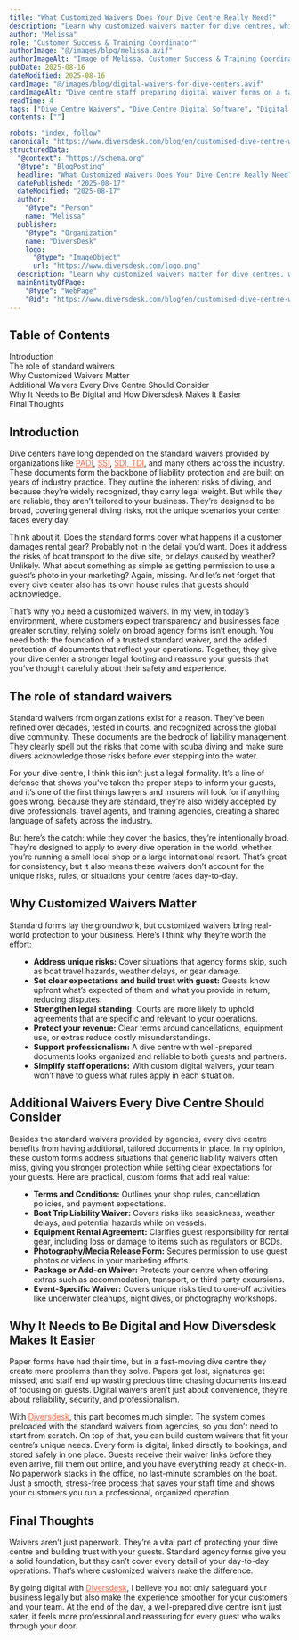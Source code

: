 ```yaml
---
title: "What Customized Waivers Does Your Dive Centre Really Need?"
description: "Learn why customized waivers matter for dive centres, which additional forms to consider, and how Diversdesk makes digital waivers simple and professional."
author: "Melissa"
role: "Customer Success & Training Coordinator"
authorImage: "@/images/blog/melissa.avif"
authorImageAlt: "Image of Melissa, Customer Success & Training Coordinator"
pubDate: 2025-08-16
dateModified: 2025-08-16
cardImage: "@/images/blog/digital-waivers-for-dive-centers.avif"
cardImageAlt: "Dive centre staff preparing digital waiver forms on a tablet"
readTime: 4
tags: ["Dive Centre Waivers", "Dive Centre Digital Software", "Digital Diving Forms", "Digital Waivers",]
contents: [""]

robots: "index, follow"
canonical: "https://www.diversdesk.com/blog/en/customised-dive-centre-waivers"
structuredData:
  "@context": "https://schema.org"
  "@type": "BlogPosting"
  headline: "What Customized Waivers Does Your Dive Centre Really Need?"
  datePublished: "2025-08-17"
  dateModified: "2025-08-17"
  author:
    "@type": "Person"
    name: "Melissa"
  publisher:
    "@type": "Organization"
    name: "DiversDesk"
    logo:
      "@type": "ImageObject"
      url: "https://www.diversdesk.com/logo.png"
  description: "Learn why customized waivers matter for dive centres, which additional forms to consider, and how Diversdesk makes digital waivers simple and professional."
  mainEntityOfPage:
    "@type": "WebPage"
    "@id": "https://www.diversdesk.com/blog/en/customised-dive-centre-waivers"
---
```


<!-- Table of Contents -->
<nav id="toc" class="mb-8">
  <h2 class="text-xl font-bold mb-3">Table of Contents</h2>
  <ul class="space-y-2 text-neutral-600 dark:text-neutral-400">
    <li><a href="#introduction" class="hover:text-neutral-800 dark:hover:text-neutral-200">Introduction</a></li>
    <li><a href="#the-role-of-standard-waivers" class="hover:text-neutral-800 dark:hover:text-neutral-200">The role of standard waivers</a></li>
    <li><a href="#why-customized-waivers-matter" class="hover:text-neutral-800 dark:hover:text-neutral-200">Why Customized Waivers Matter</a></li>
    <li><a href="#additional-waivers-every-dive-centre-should-consider" class="hover:text-neutral-800 dark:hover:text-neutral-200">Additional Waivers Every Dive Centre Should Consider</a></li>
    <li><a href="#why-it-needs-to-be-digital-and-how-diversdesk-makes-it-easier" class="hover:text-neutral-800 dark:hover:text-neutral-200">Why It Needs to Be Digital and How Diversdesk Makes It Easier</a></li>
    <li><a href="#final-thoughts" class="hover:text-neutral-800 dark:hover:text-neutral-200">Final Thoughts</a></li>
  </ul>
</nav>

<h2 id="introduction" class="section-heading">Introduction</h2>
<p>
Dive centers have long depended on the standard waivers provided by organizations like <a href="https://www.padi.com/" target="_blank" rel="noopener noreferrer" style="color:#F86545">PADI</a>, <a href="https://www.divessi.com/en/home" target="_blank" rel="noopener noreferrer" style="color:#F86545">SSI</a>, <a href="https://www.tdisdi.com/" target="_blank" rel="noopener noreferrer" style="color:#F86545">SDI, TDI</a>, and many others across the industry. These documents form the backbone of liability protection and are built on years of industry practice. They outline the inherent risks of diving, and because they’re widely recognized, they carry legal weight. But while they are reliable, they aren’t tailored to your business. They’re designed to be broad, covering general diving risks, not the unique scenarios your center faces every day.
</p>
<p>
Think about it. Does the standard forms cover what happens if a customer damages rental gear? Probably not in the detail you’d want. Does it address the risks of boat transport to the dive site, or delays caused by weather? Unlikely. What about something as simple as getting permission to use a guest’s photo in your marketing? Again, missing. And let’s not forget that every dive center also has its own house rules that guests should acknowledge.
</p>
<p>
That’s why you need a customized waivers. In my view, in today’s environment, where customers expect transparency and businesses face greater scrutiny, relying solely on broad agency forms isn’t enough. You need both: the foundation of a trusted standard waiver, and the added protection of documents that reflect your operations. Together, they give your dive center a stronger legal footing and reassure your guests that you’ve thought carefully about their safety and experience.
</p>

<h2 id="the-role-of-standard-waivers" class="section-heading">The role of standard waivers</h2>
<p>
Standard waivers from organizations exist for a reason. They’ve been refined over decades, tested in courts, and recognized across the global dive community. These documents are the bedrock of liability management. They clearly spell out the risks that come with scuba diving and make sure divers acknowledge those risks before ever stepping into the water.
</p>
<p>
For your dive centre, I think this isn’t just a legal formality. It’s a line of defense that shows you’ve taken the proper steps to inform your guests, and it’s one of the first things lawyers and insurers will look for if anything goes wrong. Because they are standard, they’re also widely accepted by dive professionals, travel agents, and training agencies, creating a shared language of safety across the industry.
</p>
<p>
But here’s the catch: while they cover the basics, they’re intentionally broad. They’re designed to apply to every dive operation in the world, whether you’re running a small local shop or a large international resort. That’s great for consistency, but it also means these waivers don’t account for the unique risks, rules, or situations your centre faces day-to-day.
</p>

<h2 id="why-customized-waivers-matter" class="section-heading">Why Customized Waivers Matter</h2>
<p>
Standard forms lay the groundwork, but customized waivers bring real-world protection to your business. Here’s I think why they’re worth the effort:
</p>
<ul style="list-style-type: disc; margin-left: 20px; margin-top: 8px;">
  <li><strong>Address unique risks:</strong> Cover situations that agency forms skip, such as boat travel hazards, weather delays, or gear damage.</li>
  <li><strong>Set clear expectations and build trust with guest:</strong> Guests know upfront what’s expected of them and what you provide in return, reducing disputes.</li>
  <li><strong>Strengthen legal standing:</strong> Courts are more likely to uphold agreements that are specific and relevant to your operations.</li>
  <li><strong>Protect your revenue:</strong> Clear terms around cancellations, equipment use, or extras reduce costly misunderstandings.</li>
  <li><strong>Support professionalism:</strong> A dive centre with well-prepared documents looks organized and reliable to both guests and partners.</li>
  <li><strong>Simplify staff operations:</strong> With custom digital waivers, your team won’t have to guess what rules apply in each situation.</li>
</ul>

<h2 id="additional-waivers-every-dive-centre-should-consider" class="section-heading">Additional Waivers Every Dive Centre Should Consider</h2>
<p>
Besides the standard waivers provided by agencies, every dive centre benefits from having additional, tailored documents in place. In my opinion, these custom forms address situations that generic liability waivers often miss, giving you stronger protection while setting clear expectations for your guests. Here are practical, custom forms that add real value:
</p>
<ul style="list-style-type: disc; margin-left: 20px; margin-top: 8px;">
  <li><strong>Terms and Conditions:</strong> Outlines your shop rules, cancellation policies, and payment expectations.</li>
  <li><strong>Boat Trip Liability Waiver:</strong> Covers risks like seasickness, weather delays, and potential hazards while on vessels.</li>
  <li><strong>Equipment Rental Agreement:</strong> Clarifies guest responsibility for rental gear, including loss or damage to items such as regulators or BCDs.</li>
  <li><strong>Photography/Media Release Form:</strong> Secures permission to use guest photos or videos in your marketing efforts.</li>
  <li><strong>Package or Add-on Waiver:</strong> Protects your centre when offering extras such as accommodation, transport, or third-party excursions.</li>
  <li><strong>Event-Specific Waiver:</strong> Covers unique risks tied to one-off activities like underwater cleanups, night dives, or photography workshops.</li>
</ul>

<h2 id="why-it-needs-to-be-digital-and-how-diversdesk-makes-it-easier" class="section-heading">Why It Needs to Be Digital and How Diversdesk Makes It Easier</h2>
<p>
Paper forms have had their time, but in a fast-moving dive centre they create more problems than they solve. Papers get lost, signatures get missed, and staff end up wasting precious time chasing documents instead of focusing on guests. Digital waivers aren’t just about convenience, they’re about reliability, security, and professionalism.
</p>
<p>
With <a href="https://www.diversdesk.com/" target="_blank" rel="noopener noreferrer" style="color:#F86545">Diversdesk</a>, this part becomes much simpler. The system comes preloaded with the standard waivers from agencies, so you don’t need to start from scratch. On top of that, you can build custom waivers that fit your centre’s unique needs. Every form is digital, linked directly to bookings, and stored safely in one place. Guests receive their waiver links before they even arrive, fill them out online, and you have everything ready at check-in. No paperwork stacks in the office, no last-minute scrambles on the boat. Just a smooth, stress-free process that saves your staff time and shows your customers you run a professional, organized operation.
</p>
<p>

<h2 id="final-thoughts" class="section-heading">Final Thoughts</h2>
<p>
Waivers aren’t just paperwork. They’re a vital part of protecting your dive centre and building trust with your guests. Standard agency forms give you a solid foundation, but they can’t cover every detail of your day-to-day operations. That’s where customized waivers make the difference.
</p>
<p>
By going digital with <a href="https://www.diversdesk.com/" target="_blank" rel="noopener noreferrer" style="color:#F86545">Diversdesk</a>, I believe you not only safeguard your business legally but also make the experience smoother for your customers and your team. At the end of the day, a well-prepared dive centre isn’t just safer, it feels more professional and reassuring for every guest who walks through your door.
</p>

